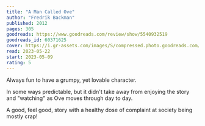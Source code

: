 ```yaml
---
title: "A Man Called Ove"
author: "Fredrik Backman"
published: 2012
pages: 305
goodreads: https://www.goodreads.com/review/show/5540932519
goodreads_id: 60371625
cover: https://i.gr-assets.com/images/S/compressed.photo.goodreads.com/books/1644315364l/60371625._SY475_.jpg
read: 2023-05-22
start: 2023-05-09
rating: 5
---
```


Always fun to have a grumpy, yet lovable character.

In some ways predictable, but it didn't take away from enjoying the story and "watching" as Ove moves through day to day.

A good, feel good, story with a healthy dose of complaint at society being mostly crap!
